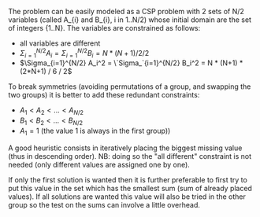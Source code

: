 The problem can be easily modeled as a CSP problem with 2 sets of N/2 variables (called A\_{i} and B\_{i}, i in 1..N/2) whose initial domain are the set of integers {1..N}. The variables are constrained as follows:

* all variables are different
* $\Sigma_{i=1}^{N/2} A_i = \Sigma_{i=1}^{N/2} B_i = N * (N+1) / 2 / 2$
* $\Sigma_{i=1}^{N/2} A_i^2 = \`Sigma_`{i=1}^{N/2} B_i^2 = N * (N+1) * (2*N+1) / 6 / 2$


To break symmetries (avoiding permutations of a group, and swapping the two groups) it is better to add these redundant constraints:

* $A_1 < A_2 < ... < A_{N/2}$
* $B_1 < B_2 < ... < B_{N/2}$
* $A_1 = 1$ (the value 1 is always in the first group))

A good heuristic consists in iteratively placing the biggest missing value (thus in descending order). NB: doing so the "all different" constraint is not needed (only different values are assigned one by one).

If only the first solution is wanted then it is further preferable to first try to put this value in the set which has the smallest sum (sum of already placed values). If all solutions are wanted this value will also be tried in the other group so the test on the sums can involve a little overhead.
